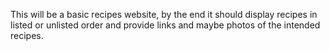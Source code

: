 This will be a basic recipes website, by the end it should
display recipes in listed or unlisted order and provide links and maybe photos of the intended recipes.
